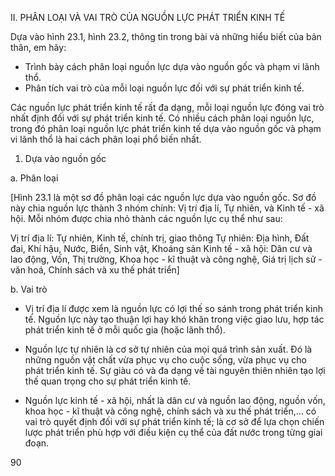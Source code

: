 II. PHÂN LOẠI VÀ VAI TRÒ CỦA NGUỒN LỰC PHÁT TRIỂN KINH TẾ

Dựa vào hình 23.1, hình 23.2, thông tin trong bài và những hiểu biết của bản thân, em hãy:
- Trình bày cách phân loại nguồn lực dựa vào nguồn gốc và phạm vi lãnh thổ.
- Phân tích vai trò của mỗi loại nguồn lực đối với sự phát triển kinh tế.

Các nguồn lực phát triển kinh tế rất đa dạng, mỗi loại nguồn lực đóng vai trò nhất định đối với sự phát triển kinh tế. Có nhiều cách phân loại nguồn lực, trong đó phân loại nguồn lực phát triển kinh tế dựa vào nguồn gốc và phạm vi lãnh thổ là hai cách phân loại phổ biến nhất.

1. Dựa vào nguồn gốc

a. Phân loại

[Hình 23.1 là một sơ đồ phân loại các nguồn lực dựa vào nguồn gốc. Sơ đồ này chia nguồn lực thành 3 nhóm chính: Vị trí địa lí, Tự nhiên, và Kinh tế - xã hội. Mỗi nhóm được chia nhỏ thành các nguồn lực cụ thể như sau:

Vị trí địa lí: Tự nhiên, Kinh tế, chính trị, giao thông
Tự nhiên: Địa hình, Đất đai, Khí hậu, Nước, Biển, Sinh vật, Khoáng sản
Kinh tế - xã hội: Dân cư và lao động, Vốn, Thị trường, Khoa học - kĩ thuật và công nghệ, Giá trị lịch sử - văn hoá, Chính sách và xu thế phát triển]

b. Vai trò

- Vị trí địa lí được xem là nguồn lực có lợi thế so sánh trong phát triển kinh tế. Nguồn lực này tạo thuận lợi hay khó khăn trong việc giao lưu, hợp tác phát triển kinh tế ở mỗi quốc gia (hoặc lãnh thổ).

- Nguồn lực tự nhiên là cơ sở tự nhiên của mọi quá trình sản xuất. Đó là những nguồn vật chất vừa phục vụ cho cuộc sống, vừa phục vụ cho phát triển kinh tế. Sự giàu có và đa dạng về tài nguyên thiên nhiên tạo lợi thế quan trọng cho sự phát triển kinh tế.

- Nguồn lực kinh tế - xã hội, nhất là dân cư và nguồn lao động, nguồn vốn, khoa học - kĩ thuật và công nghệ, chính sách và xu thế phát triển,... có vai trò quyết định đối với sự phát triển kinh tế; là cơ sở để lựa chọn chiến lược phát triển phù hợp với điều kiện cụ thể của đất nước trong từng giai đoạn.

90